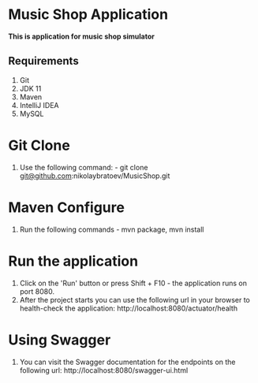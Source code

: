 # Music Shop Application

**This is application for music shop simulator**

## Requirements
1. Git
2. JDK 11
3. Maven
4. IntelliJ IDEA
5. MySQL

# Git Clone

1. Use the following command: - git clone git@github.com:nikolaybratoev/MusicShop.git

# Maven Configure

1. Run the following commands - mvn package, mvn install

# Run the application

1. Click on the 'Run' button or press Shift + F10 - the application runs on port 8080.
2. After the project starts you can use the following url 
in your browser to health-check the application: http://localhost:8080/actuator/health

# Using Swagger

1. You can visit the Swagger documentation for the endpoints on the following url:
 http://localhost:8080/swagger-ui.html
